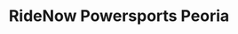 ---
title: "RideNow Powersports Peoria"
url: /peoria/ridenow-powersports-peoria/
shop: motorcycle
---